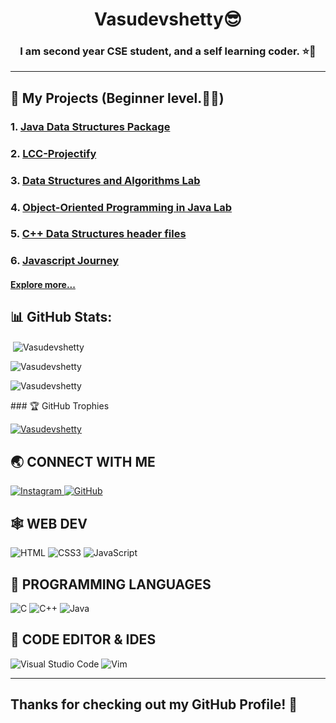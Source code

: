 ﻿<h1 align="center"> Vasudevshetty😎 </h1>

<h3 align="center">I am second year CSE student, and a self learning coder. ⭐🤩
</h3>

<!-- <p align="left"> <img src="https://komarev.com/ghpvc/?username=Vasudevshetty&label=Profile%20views&color=0e75b6&style=flat" alt="Vasudevshetty" /> </p> -->

<hr>

## 🚀 My Projects (Beginner level.🧑‍🎓)

### 1. [Java Data Structures Package](https://github.com/Vasudevshetty/javaDSA.git)
### 2. [LCC-Projectify](https://github.com/Vasudevshetty/LCC-Projectify.git)
### 3. [Data Structures and Algorithms Lab](https://github.com/Vasudevshetty/DS-Lab.git)
### 4. [Object-Oriented Programming in Java Lab](https://github.com/Vasudevshetty/Java-OOPS.git)
### 5. [C++ Data Structures header files](https://github.com/Vasudevshetty/Projects-Cpp.git)
### 6. [Javascript Journey](https://github.com/Vasudevshetty/Javascript)
#### [Explore more...](https://github.com/Vasudevshetty/Vasudevshetty/blob/main/PROJECTS.md)

## 📊 GitHub Stats:
<p>&nbsp;<img align="center" src="https://github-readme-stats.vercel.app/api?username=Vasudevshetty&show_icons=true&locale=en" alt="Vasudevshetty" /></p>

<p><img align="center" src="https://github-readme-streak-stats.herokuapp.com/?user=Vasudevshetty&" alt="Vasudevshetty" /></p>

<p><img align="center" src="https://github-readme-stats.vercel.app/api/top-langs?username=Vasudevshetty&show_icons=true&locale=en&layout=compact" alt="Vasudevshetty" /></p>
### 🏆 GitHub Trophies

<p align="left"> <a href="https://github.com/ryo-ma/github-profile-trophy"><img src="https://github-profile-trophy.vercel.app/?username=Vasudevshetty" alt="Vasudevshetty" /></a> </p>

## 🌏 CONNECT WITH ME

<a href="https://www.instagram.com/_vasudev_shetty_"> 
    <img src="https://img.shields.io/badge/Instagram-E4405F?style=for-the-badge&logo=instagram&logoColor=white" title="Instagram"  alt="Instagram"/>
</a>

<a href="https://www.github.com/Vasudevshetty"> 
    <img src="https://img.shields.io/badge/GitHub-100000?style=for-the-badge&logo=github&logoColor=white" title="GitHub"  alt="GitHub"/>
</a>

<!-- <a  href="https://www.linkedin.com/company/hi-coders/">
    <img src="https://img.shields.io/badge/LinkedIn-0077B5?style=for-the-badge&logo=linkedin&logoColor=white" title="LinkedIn"  alt="LinkedIn"/>
</a> -->

## 🕸️ WEB DEV

![HTML](https://img.shields.io/badge/HTML5-E34F26?style=for-the-badge&logo=html5&logoColor=white "HTML")
![CSS3](https://img.shields.io/badge/CSS3-1572B6?style=for-the-badge&logo=css3&logoColor=white "CSS")
![JavaScript](https://img.shields.io/badge/JavaScript-F7DF1E?style=for-the-badge&logo=javascript&logoColor=black "JavaScript")

## 🎯 PROGRAMMING LANGUAGES

![C](https://img.shields.io/badge/C-%2300599C.svg?style=for-the-badge&logo=c&logoColor=white "C")
![C++](https://img.shields.io/badge/c++-%2300599C.svg?style=for-the-badge&logo=c%2B%2B&logoColor=white "C++")
![Java](https://img.shields.io/badge/java-%23ED8B00.svg?style=for-the-badge&logo=java&logoColor=white "Java")

## 📄 CODE EDITOR & IDES

![Visual Studio Code](https://img.shields.io/badge/VS%20Code-0078d7.svg?style=for-the-badge&logo=visual-studio-code&logoColor=white "Visual Studio Code")
![Vim](https://img.shields.io/badge/VIM-%2311AB00.svg?style=for-the-badge&logo=vim&logoColor=white)

<hr>

## Thanks for checking out my GitHub Profile! 🙏
